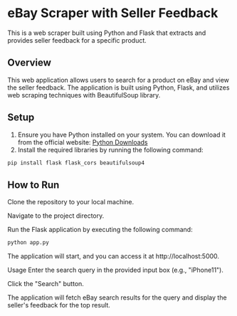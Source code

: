# eBay Scraper with Seller Feedback

This is a web scraper built using Python and Flask that extracts and provides seller feedback for a specific product.

## Overview

This web application allows users to search for a product on eBay and view the seller feedback. The application is built using Python, Flask, and utilizes web scraping techniques with BeautifulSoup library.

## Setup

1. Ensure you have Python installed on your system. You can download it from the official website: [Python Downloads](https://www.python.org/downloads/)
2. Install the required libraries by running the following command:

```bash
pip install flask flask_cors beautifulsoup4
```

## How to Run

Clone the repository to your local machine.

Navigate to the project directory.

Run the Flask application by executing the following command:

```bash
python app.py
```
The application will start, and you can access it at http://localhost:5000.

Usage
Enter the search query in the provided input box (e.g., "iPhone11").

Click the "Search" button.

The application will fetch eBay search results for the query and display the seller's feedback for the top result.
